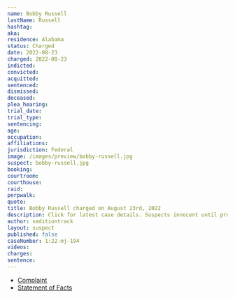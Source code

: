 ```yaml
---
name: Bobby Russell
lastName: Russell
hashtag:
aka:
residence: Alabama
status: Charged
date: 2022-08-23
charged: 2022-08-23
indicted:
convicted:
acquitted:
sentenced:
dismissed:
deceased:
plea_hearing:
trial_date:
trial_type:
sentencing:
age:
occupation:
affiliations:
jurisdiction: Federal
image: /images/preview/bobby-russell.jpg
suspect: bobby-russell.jpg
booking:
courtroom:
courthouse:
raid:
perpwalk:
quote:
title: Bobby Russell charged on August 23rd, 2022
description: Click for latest case details. Suspects innocent until proven guilty.
author: seditiontrack
layout: suspect
published: false
caseNumber: 1:22-mj-194
videos:
charges:
sentence:
---
```

- [Complaint](https://www.justice.gov/usao-dc/case-multi-defendant/file/1528476/download)
- [Statement of Facts](https://www.justice.gov/usao-dc/case-multi-defendant/file/1528481/download)
